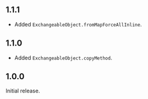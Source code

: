 ## 1.1.1

- Added `ExchangeableObject.fromMapForceAllInline`.

## 1.1.0

- Added `ExchangeableObject.copyMethod`.

## 1.0.0

Initial release.